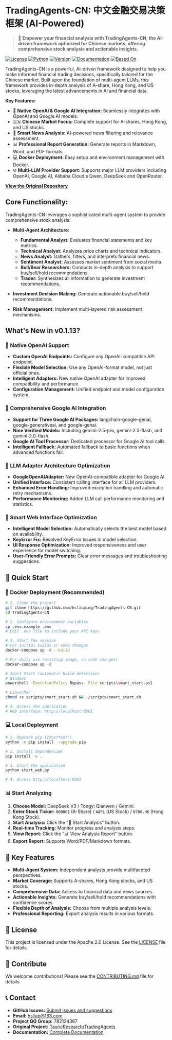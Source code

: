 # TradingAgents-CN: 中文金融交易决策框架 (AI-Powered)

> 🚀 **Empower your financial analysis with TradingAgents-CN, the AI-driven framework optimized for Chinese markets, offering comprehensive stock analysis and actionable insights.**

[![License](https://img.shields.io/badge/License-Apache%202.0-blue.svg)](https://opensource.org/licenses/Apache-2.0)
[![Python](https://img.shields.io/badge/Python-3.10%2B-blue.svg)](https://www.python.org/)
[![Version](https://img.shields.io/badge/Version-cn--0.1.13--preview-orange.svg)](./VERSION)
[![Documentation](https://img.shields.io/badge/docs-中文文档-green.svg)](./docs/)
[![Based On](https://img.shields.io/badge/基于-TauricResearch/TradingAgents-orange.svg)](https://github.com/TauricResearch/TradingAgents)

TradingAgents-CN is a powerful, AI-driven framework designed to help you make informed financial trading decisions, specifically tailored for the Chinese market.  Built upon the foundation of multi-agent LLMs, this framework provides in-depth analysis of A-share, Hong Kong, and US stocks, leveraging the latest advancements in AI and financial data.

**Key Features:**

*   🤖 **Native OpenAI & Google AI Integration:**  Seamlessly integrates with OpenAI and Google AI models.
*   🇨🇳 **Chinese Market Focus:** Complete support for A-shares, Hong Kong, and US stocks.
*   📰 **Smart News Analysis:** AI-powered news filtering and relevance assessment.
*   📊 **Professional Report Generation:** Generate reports in Markdown, Word, and PDF formats.
*   💻 **Docker Deployment:** Easy setup and environment management with Docker.
*   🌐 **Multi-LLM Provider Support**: Supports major LLM providers including OpenAI, Google AI, Alibaba Cloud's Qwen, DeepSeek and OpenRouter.

**[View the Original Repository](https://github.com/hsliuping/TradingAgents-CN)**

## Core Functionality:

TradingAgents-CN leverages a sophisticated multi-agent system to provide comprehensive stock analysis:

*   **Multi-Agent Architecture:**
    *   **Fundamental Analyst:** Evaluates financial statements and key metrics.
    *   **Technical Analyst:** Analyzes price charts and technical indicators.
    *   **News Analyst:** Gathers, filters, and interprets financial news.
    *   **Sentiment Analyst:** Assesses market sentiment from social media.
    *   **Bull/Bear Researchers:**  Conducts in-depth analysis to support buy/sell/hold recommendations.
    *   **Trader:** Synthesizes all information to generate investment recommendations.

*   **Investment Decision Making:**  Generate actionable buy/sell/hold recommendations.
*   **Risk Management:** Implement multi-layered risk assessment mechanisms.

## What's New in v0.1.13?

### 🤖 Native OpenAI Support

*   **Custom OpenAI Endpoints:** Configure any OpenAI-compatible API endpoint.
*   **Flexible Model Selection:** Use any OpenAI-format model, not just official ones.
*   **Intelligent Adapters:** New native OpenAI adapter for improved compatibility and performance.
*   **Configuration Management:** Unified endpoint and model configuration system.

### 🧠 Comprehensive Google AI Integration

*   **Support for Three Google AI Packages:** langchain-google-genai, google-generativeai, and google-genai.
*   **Nine Verified Models:** Including gemini-2.5-pro, gemini-2.5-flash, and gemini-2.0-flash.
*   **Google AI Tool Processor:** Dedicated processor for Google AI tool calls.
*   **Intelligent Fallback:** Automated fallback to basic functions when advanced functions fail.

### 🔧 LLM Adapter Architecture Optimization

*   **GoogleOpenAIAdapter:** New OpenAI-compatible adapter for Google AI.
*   **Unified Interface:** Consistent calling interface for all LLM providers.
*   **Enhanced Error Handling:** Improved exception handling and automatic retry mechanisms.
*   **Performance Monitoring:** Added LLM call performance monitoring and statistics.

### 🎨 Smart Web Interface Optimization

*   **Intelligent Model Selection:** Automatically selects the best model based on availability.
*   **KeyError Fix:** Resolved KeyError issues in model selection.
*   **UI Response Optimization:** Improved responsiveness and user experience for model switching.
*   **User-Friendly Error Prompts:** Clear error messages and troubleshooting suggestions.

## 🚀 Quick Start

### 🐳 Docker Deployment (Recommended)

```bash
# 1. Clone the project
git clone https://github.com/hsliuping/TradingAgents-CN.git
cd TradingAgents-CN

# 2. Configure environment variables
cp .env.example .env
# Edit .env file to include your API keys

# 3. Start the service
# For initial builds or code changes
docker-compose up -d --build

# For daily use (existing image, no code changes)
docker-compose up -d

# Smart Start (automatic build detection)
# Windows
powershell -ExecutionPolicy Bypass -File scripts\smart_start.ps1

# Linux/Mac
chmod +x scripts/smart_start.sh && ./scripts/smart_start.sh

# 4. Access the application
# Web interface: http://localhost:8501
```

### 💻 Local Deployment

```bash
# 1. Upgrade pip (Important!)
python -m pip install --upgrade pip

# 2. Install dependencies
pip install -e .

# 3. Start the application
python start_web.py

# 4. Access http://localhost:8501
```

### 📊 Start Analyzing

1.  **Choose Model:** DeepSeek V3 / Tongyi Qianwen / Gemini.
2.  **Enter Stock Ticker:** `000001` (A-Share) / `AAPL` (US Stock) / `0700.HK` (Hong Kong Stock).
3.  **Start Analysis:** Click the "🚀 Start Analysis" button.
4.  **Real-time Tracking:** Monitor progress and analysis steps.
5.  **View Report:** Click the "📊 View Analysis Report" button.
6.  **Export Report:** Supports Word/PDF/Markdown formats.

## 🎯 Key Features

*   **Multi-Agent System:** Independent analysts provide multifaceted perspectives.
*   **Market Coverage:** Supports A-shares, Hong Kong stocks, and US stocks.
*   **Comprehensive Data:** Access to financial data and news sources.
*   **Actionable Insights:** Generate buy/sell/hold recommendations with confidence scores.
*   **Flexible Depth of Analysis:** Choose from multiple analysis levels.
*   **Professional Reporting:** Export analysis results in various formats.

## 📄 License

This project is licensed under the Apache 2.0 License. See the [LICENSE](LICENSE) file for details.

## 🤝 Contribute

We welcome contributions!  Please see the [CONTRIBUTING.md](CONTRIBUTING.md) file for details.

## 📞 Contact

*   **GitHub Issues:** [Submit issues and suggestions](https://github.com/hsliuping/TradingAgents-CN/issues)
*   **Email:** hsliup@163.com
*   **Project QQ Group:** 782124367
*   **Original Project:** [TauricResearch/TradingAgents](https://github.com/TauricResearch/TradingAgents)
*   **Documentation:** [Complete Documentation](./docs/)